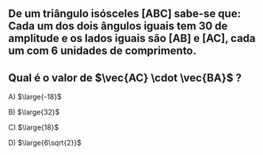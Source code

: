 ## De um triângulo isósceles [ABC] sabe-se que: Cada um dos dois ângulos iguais tem 30 de amplitude e os lados iguais são [AB] e [AC], cada um com 6 unidades de comprimento.
## Qual é o valor de $\vec{AC} \cdot \vec{BA}$ ?

A) $\large{-18}$

B) $\large{32}$

C) $\large{18}$

D) $\large{6\sqrt{2}}$
